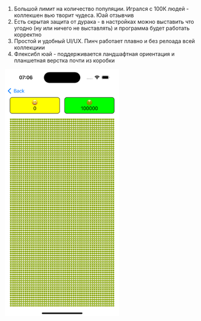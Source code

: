1. Большой лимит на количество популяции. Игрался с 100К людей - коллекшен вью творит чудеса. Юай отзывчив
2. Есть скрытая защита от дурака - в настройках можно выставить что угодно (ну или ничего не выставлять) и программа будет работать корректно
3. Простой и удобный UI/UX. Пинч работает плавно и без релоада всей коллекциии
4. Флексибл юай - поддерживается ландшафтная ориентация и планшетная верстка почти из коробки

<img src="./Simulator Screenshot - iPhone 15 Pro - 2024-03-28 at 07.06.09.png" width="300">
